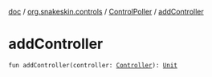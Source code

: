 [doc](../../index.md) / [org.snakeskin.controls](../index.md) / [ControlPoller](index.md) / [addController](./add-controller.md)

# addController

`fun addController(controller: `[`Controller`](../-controller/index.md)`): `[`Unit`](https://kotlinlang.org/api/latest/jvm/stdlib/kotlin/-unit/index.html)
